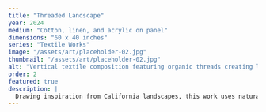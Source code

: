 ```yaml
---
title: "Threaded Landscape"
year: 2024
medium: "Cotton, linen, and acrylic on panel"
dimensions: "60 x 40 inches"
series: "Textile Works"
image: "/assets/art/placeholder-02.jpg"
thumbnail: "/assets/art/placeholder-02.jpg"
alt: "Vertical textile composition featuring organic threads creating landscape-like forms against a neutral background"
order: 2
featured: true
description: |
  Drawing inspiration from California landscapes, this work uses natural fibers to create abstracted terrain. The interplay of rough and smooth textures mirrors the varied topography of the Bay Area.
---
```

